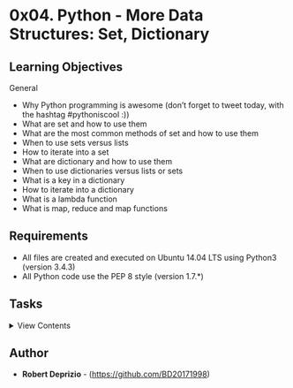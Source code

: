 # 0x04. Python - More Data Structures: Set, Dictionary

## Learning Objectives

General

- Why Python programming is awesome (don’t forget to tweet today, with the hashtag #pythoniscool :))
- What are set and how to use them
- What are the most common methods of set and how to use them
- When to use sets versus lists
- How to iterate into a set
- What are dictionary and how to use them
- When to use dictionaries versus lists or sets
- What is a key in a dictionary
- How to iterate into a dictionary
- What is a lambda function
- What is map, reduce and map functions

## Requirements

- All files are created and executed on Ubuntu 14.04 LTS using Python3 (version 3.4.3)
- All Python code use the PEP 8 style (version 1.7.\*)

## Tasks

<details>
<summary>View Contents</summary>

### [0. Squared simple](./0-square_matrix_simple.py)

- Write a function that computes the square value of all integers of a matrix.
  - Prototype: `def square_matrix_simple(matrix=[])`:
  - matrix is a 2 dimensional array
  - Returns a new matrix:
    - Same size as matrix
    - Each value should be the square of the value of the input
  - Initial matrix should not be modified
  - You are allowed to use regular loops, map, etc.

```
guillaume@ubuntu:~/0x04$ cat 0-main.py
```

```python
#!/usr/bin/python3
square_matrix_simple = __import__('0-square_matrix_simple').square_matrix_simple

matrix = [
    [1, 2, 3],
    [4, 5, 6],
    [7, 8, 9]
]

new_matrix = square_matrix_simple(matrix)
print(new_matrix)
print(matrix)

```

```
guillaume@ubuntu:~/0x04$ ./0-main.py
[[1, 4, 9], [16, 25, 36], [49, 64, 81]]
[[1, 2, 3], [4, 5, 6], [7, 8, 9]]
```

### [1. Search and replace](./1-search_replace.py)

- Write a function that replaces all occurrences of an element by another in a new list.
  - Prototype: `def search_replace(my_list, search, replace)`:
  - my_list is the initial list
  - search is the element to replace in the list
  - replace is the new element

```
guillaume@ubuntu:~/0x04$ cat 1-main.py
```

```python
#!/usr/bin/python3
search_replace = __import__('1-search_replace').search_replace

my_list = [1, 2, 3, 4, 5, 4, 2, 1, 1, 4, 89]
new_list = search_replace(my_list, 2, 89)

print(new_list)
print(my_list)

```

```
guillaume@ubuntu:~/0x04$ ./1-main.py
[1, 89, 3, 4, 5, 4, 89, 1, 1, 4, 89]
[1, 2, 3, 4, 5, 4, 2, 1, 1, 4, 89]
```

### [2. Unique addition](./2-uniq_add.py)

- Write a function that adds all unique integers in a list (only once for each integer).
  - Prototype: `def uniq_add(my_list=[])`:

```
guillaume@ubuntu:~/0x04$ cat 2-main.py
```

```python
#!/usr/bin/python3
uniq_add = __import__('2-uniq_add').uniq_add

my_list = [1, 2, 3, 1, 4, 2, 5]
result = uniq_add(my_list)
print("Result: {:d}".format(result))

```

```
guillaume@ubuntu:~/0x04$ ./2-main.py
Result: 15
```

### [3. Present in both](./3-common_elements.py)

- Write a function that returns a set of common elements in two sets.
  - Prototype: `def common_elements(set_1, set_2)`:

```
guillaume@ubuntu:~/0x04$ cat 3-main.py
```

```python
#!/usr/bin/python3
common_elements = __import__('3-common_elements').common_elements

set_1 = { "Python", "C", "Javascript" }
set_2 = { "Bash", "C", "Ruby", "Perl" }
c_set = common_elements(set_1, set_2)
print(sorted(list(c_set)))

```

```
guillaume@ubuntu:~/0x04$ ./3-main.py
['C']
```

### [4. Only differents](./4-only_diff_elements.py)

- Write a function that returns a set of all elements present in only one set.
  - Prototype: `def only_diff_elements(set_1, set_2)`:

```sh
guillaume@ubuntu:~/0x04$ cat 4-main.py
```

```python
#!/usr/bin/python3
only_diff_elements = __import__('4-only_diff_elements').only_diff_elements

set_1 = { "Python", "C", "Javascript" }
set_2 = { "Bash", "C", "Ruby", "Perl" }
od_set = only_diff_elements(set_1, set_2)
print(sorted(list(od_set)))

```

```
guillaume@ubuntu:~/0x04$ ./4-main.py
['Bash', 'Javascript', 'Perl', 'Python', 'Ruby']
```

### [5. Number of keys](./5-number_keys.py)

- Write a function that returns the number of keys in a dictionary.
  - Prototype: `def number_keys(a_dictionary)`:

```sh
guillaume@ubuntu:~/0x04$ cat 5-main.py
```

```python3
#!/usr/bin/python3
number_keys = __import__('5-number_keys').number_keys

a_dictionary = { 'language': "C", 'number': 13, 'track': "Low level" }
nb_keys = number_keys(a_dictionary)
print("Number of keys: {:d}".format(nb_keys))

```

```
guillaume@ubuntu:~/0x04$ ./5-main.py
Number of keys: 3
```

### [6. Print sorted dictionary](./6-print_sorted_dictionary.py)

- Write a function that prints a dictionary by ordered keys.
  - Prototype: `def print_sorted_dictionary(a_dictionary)`:
  - You can assume that all keys are strings
  - Keys should be sorted by alphabetic order
  - Only sort keys of the first level (don’t sort keys of a dictionary inside the main dictionary)
  - Dictionary values can have any type

```
guillaume@ubuntu:~/0x04$ cat 6-main.py
```

```python
#!/usr/bin/python3
print_sorted_dictionary = __import__('6-print_sorted_dictionary').print_sorted_dictionary

a_dictionary = { 'language': "C", 'Number': 89, 'track': "Low level", 'ids': [1, 2, 3] }
print_sorted_dictionary(a_dictionary)

```

```
guillaume@ubuntu:~/0x04$ ./6-main.py
Number: 89
ids: [1, 2, 3]
language: C
track: Low level
```

### [7. Update dictionary](./7-update_dictionary.py)

- Write a function that replaces or adds key/value in a dictionary.
  - Prototype: `def update_dictionary(a_dictionary, key, value)`:
  - key argument will be always a string
  - value argument will be any type
  - If a key exists in the dictionary, the value will be replaced
  - If a key doesn’t exist in the dictionary, it will be created

```
guillaume@ubuntu:~/0x04$ cat 7-main.py
```

```python
#!/usr/bin/python3
update_dictionary = __import__('7-update_dictionary').update_dictionary
print_sorted_dictionary = __import__('6-print_sorted_dictionary').print_sorted_dictionary

a_dictionary = { 'language': "C", 'number': 89, 'track': "Low level" }
new_dict = update_dictionary(a_dictionary, 'language', "Python")
print_sorted_dictionary(new_dict)
print("--")
print_sorted_dictionary(a_dictionary)

print("--")
print("--")

new_dict = update_dictionary(a_dictionary, 'city', "San Francisco")
print_sorted_dictionary(new_dict)
print("--")
print_sorted_dictionary(a_dictionary)

```

```
guillaume@ubuntu:~/0x04$ ./7-main.py
language: Python
number: 89
track: Low level
--
language: Python
number: 89
track: Low level
--
--
city: San Francisco
language: Python
number: 89
track: Low level
--
city: San Francisco
language: Python
number: 89
track: Low level
```

### [8. Simple delete by key](./8-simple_delete.py)

- Write a function that deletes a key in a dictionary.
  - Prototype: `def simple_delete(a_dictionary, key="")`:
  - key argument will be always a string
  - If a key doesn’t exist, the dictionary won’t change

```
guillaume@ubuntu:~/0x04$ cat 8-main.py
```

```python
#!/usr/bin/python3
simple_delete = __import__('8-simple_delete').simple_delete
print_sorted_dictionary = \
    __import__('6-print_sorted_dictionary').print_sorted_dictionary

a_dictionary = { 'language': "C", 'Number': 89, 'track': "Low", 'ids': [1, 2, 3] }
new_dict = simple_delete(a_dictionary, 'track')
print_sorted_dictionary(a_dictionary)
print("--")
print_sorted_dictionary(new_dict)

print("--")
print("--")
new_dict = simple_delete(a_dictionary, 'c_is_fun')
print_sorted_dictionary(a_dictionary)
print("--")
print_sorted_dictionary(new_dict)

```

```
guillaume@ubuntu:~/0x04$ ./8-main.py
Number: 89
ids: [1, 2, 3]
language: C
--
Number: 89
ids: [1, 2, 3]
language: C
--
--
Number: 89
ids: [1, 2, 3]
language: C
--
Number: 89
ids: [1, 2, 3]
language: C
```

### [9. Multiply by 2](./9-multiply_by_2.py)

- Write a function that returns a new dictionary with all values multiplied by 2
  - Prototype: `def multiply_by_2(a_dictionary)`:
  - You can assume that all values are only integers
  - Returns a new dictionary

```
guillaume@ubuntu:~/0x04$ cat 9-main.py
```

```python
#!/usr/bin/python3
multiply_by_2 = __import__('9-multiply_by_2').multiply_by_2
print_sorted_dictionary = \
    __import__('6-print_sorted_dictionary').print_sorted_dictionary

a_dictionary = {'John': 12, 'Alex': 8, 'Bob': 14, 'Mike': 14, 'Molly': 16}
new_dict = multiply_by_2(a_dictionary)
print_sorted_dictionary(a_dictionary)
print("--")
print_sorted_dictionary(new_dict)

```

```
guillaume@ubuntu:~/0x04$ ./9-main.py
Alex: 8
Bob: 14
John: 12
Mike: 14
Molly: 16
--
Alex: 16
Bob: 28
John: 24
Mike: 28
Molly: 32
```

### [10. Best score](./10-best_score.py)

- Write a function that returns a key with the biggest integer value.
  - Prototype: `def best_score(a_dictionary)`:
  - You can assume that all values are only integers
  - If no score fo \* und, return None
  - You can assume all students have a different score

```
guillaume@ubuntu:~/0x04$ cat 10-main.py
```

```python3
#!/usr/bin/python3
best_score = __import__('10-best_score').best_score

a_dictionary = {'John': 12, 'Bob': 14, 'Mike': 14, 'Molly': 16, 'Adam': 10}
best_key = best_score(a_dictionary)
print("Best score: {}".format(best_key))

best_key = best_score(None)
print("Best score: {}".format(best_key))

```

```
guillaume@ubuntu:~/0x04$ ./10-main.py
Best score: Molly
Best score: None
```

### [11. Multiply by using map](./11-mutiply_list_map.py)

- Write a function that returns a list with all values multiplied by a number without using any loops.
  - Prototype: `def mutiply_list_map(my_list=[], number=0)`:
  - Returns a new list:
    - Same length as my_list
    - Each value should be multiplied by number
  - Initial list should not be modified
  - You are not allowed to import any module
  - You have to use map
  - Your file should be max 3 lines

```
guillaume@ubuntu:~/0x04$ cat 11-main.py
```

```python
#!/usr/bin/python3
mutiply_list_map = __import__('11-mutiply_list_map').mutiply_list_map

my_list = [1, 2, 3, 4, 6]
new_list = mutiply_list_map(my_list, 4)
print(new_list)
print(my_list)

```

```
guillaume@ubuntu:~/0x04$ ./11-main.py
[4, 8, 12, 16, 24]
[1, 2, 3, 4, 6]
```

### [12. Roman to Integer](./12-roman_to_int.py)

- Create a function `def roman_to_int(roman_string)`: that converts a Roman numeral to an integer.
  - You can assume the number will be between 1 to 3999.
  - `def roman_to_int(roman_string)` must return an integer
  - If the roman_string is not a string or None, return 0

```
guillaume@ubuntu:~/0x04$ cat 12-main.py
```

```python
#!/usr/bin/python3
""" Roman to Integer test file
"""
roman_to_int = __import__('12-roman_to_int').roman_to_int

roman_number = "X"
print("{} = {}".format(roman_number, roman_to_int(roman_number)))

roman_number = "VII"
print("{} = {}".format(roman_number, roman_to_int(roman_number)))

roman_number = "IX"
print("{} = {}".format(roman_number, roman_to_int(roman_number)))

roman_number = "LXXXVII"
print("{} = {}".format(roman_number, roman_to_int(roman_number)))

roman_number = "DCCVII"
print("{} = {}".format(roman_number, roman_to_int(roman_number)))

```

```
guillaume@ubuntu:~/0x04$ ./12-main.py
X = 10
VII = 7
IX = 9
LXXXVII = 87
DCCVII = 707
```

### [13. Weighted average!](./100-weight_average.py)

- Write a function that returns the weighted average of all integers tuple (<score>, <weight>)
  - Prototype: `def weight_average(my_list=[])`:
  - Returns 0 if the list is empty

```
guillaume@ubuntu:~/0x04$ cat 100-main.py
```

```python
#!/usr/bin/python3
weight_average = __import__('100-weight_average').weight_average

my_list = [(1, 2), (2, 1), (3, 10), (4, 2)]
# = ((1 * 2) + (2 * 1) + (3 * 10) + (4 * 2)) / (2 + 1 + 10 + 2)
result = weight_average(my_list)
print("Average: {:0.2f}".format(result))

```

```
guillaume@ubuntu:~/0x04$ ./100-main.py
Average: 2.80
```

### [14. Squared by using map](./101-square_matrix_map.py)

- Write a function that computes the square value of all integers of a matrix using map
  - Prototype: def square_matrix_map(matrix=[]):
  - matrix is a 2 dimensional array
  - Returns a new matrix:
    - Same size as matrix
    - Each value should be the square of the value of the input
  - Initial matrix should not be modified
  - You are not allowed to import any module
  - You have to use map
  - You are not allowed to use for or while
  - Your file should be max 3 lines

```
guillaume@ubuntu:~/0x04$ cat 101-main.py
```

```python
#!/usr/bin/python3
square_matrix_map = \
    __import__('101-square_matrix_map').square_matrix_map

matrix = [
    [1, 2, 3],
    [4, 5, 6],
    [7, 8, 9]
]

new_matrix = square_matrix_map(matrix)
print(new_matrix)
print(matrix)

```

```
guillaume@ubuntu:~/0x04$ ./101-main.py
[[1, 4, 9], [16, 25, 36], [49, 64, 81]]
[[1, 2, 3], [4, 5, 6], [7, 8, 9]]
```

### [15. Delete by value](./102-complex_delete.py)

- Write a function that deletes keys with a specific value in a dictionary.
  - Prototype: `def complex_delete(a_dictionary, value)`:
  - If the value doesn’t exist, the dictionary won’t change
  - All keys having the searched value have to be deleted

```
guillaume@ubuntu:~/0x04$ cat 102-main.py
```

```python
#!/usr/bin/python3
complex_delete = __import__('102-complex_delete').complex_delete
print_sorted_dictionary = \
    __import__('6-print_sorted_dictionary').print_sorted_dictionary

a_dictionary = {'lang': "C", 'track': "Low", 'pref': "C", 'ids': [1, 2, 3]}
new_dict = complex_delete(a_dictionary, 'C')
print_sorted_dictionary(a_dictionary)
print("--")
print_sorted_dictionary(new_dict)

print("--")
print("--")
new_dict = complex_delete(a_dictionary, 'c_is_fun')
print_sorted_dictionary(a_dictionary)
print("--")
print_sorted_dictionary(new_dict)

```

```
guillaume@ubuntu:~/0x04$ ./102-main.py
ids: [1, 2, 3]
track: Low
--
ids: [1, 2, 3]
track: Low
--
--
ids: [1, 2, 3]
track: Low
--
ids: [1, 2, 3]
track: Low
```

</details>

## Author

- **Robert Deprizio** - (https://github.com/BD20171998)

